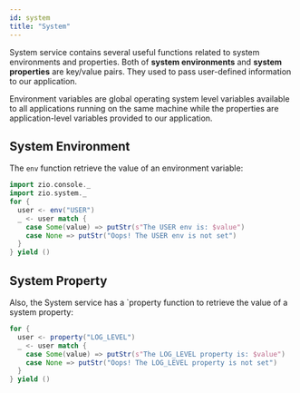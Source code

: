 ```yaml
---
id: system
title: "System"
---
```


System service contains several useful functions related to system environments and properties. Both of **system environments** and **system properties** are key/value pairs. They used to pass user-defined information to our application.

Environment variables are global operating system level variables available to all applications running on the same machine while the properties are application-level variables provided to our application.

## System Environment
The `env` function retrieve the value of an environment variable:

```scala
import zio.console._
import zio.system._
for {
  user <- env("USER")
  _ <- user match {
    case Some(value) => putStr(s"The USER env is: $value")
    case None => putStr("Oops! The USER env is not set")
  }
} yield ()
```

## System Property
Also, the System service has a `property function to retrieve the value of a system property:

```scala
for {
  user <- property("LOG_LEVEL")
  _ <- user match {
    case Some(value) => putStr(s"The LOG_LEVEL property is: $value")
    case None => putStr("Oops! The LOG_LEVEL property is not set")
  }
} yield ()
```
